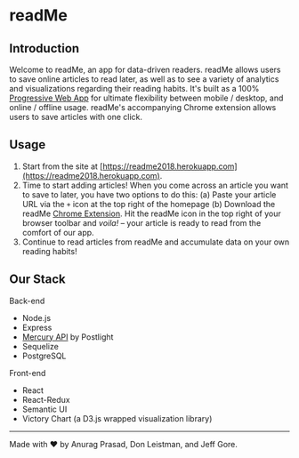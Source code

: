 # readMe

## Introduction

Welcome to readMe, an app for data-driven readers. readMe allows users to save online articles to read later, as well as to see a variety of analytics and visualizations regarding their reading habits. It's built as a 100% [Progressive Web App](https://developers.google.com/web/progressive-web-apps/) for ultimate flexibility between mobile / desktop, and online / offline usage. readMe's accompanying Chrome extension allows users to save articles with one click.

## Usage

1.  Start from the site at [https://readme2018.herokuapp.com](https://readme2018.herokuapp.com).
2.  Time to start adding articles! When you come across an article you want to save to later, you have two options to do this:
    (a) Paste your article URL via the `+` icon at the top right of the homepage
    (b) Download the readMe [Chrome Extension](https://chrome.google.com/webstore/search/readme%20browser%20extension?hl=en-US). Hit the readMe icon in the top right of your browser toolbar and _voila!_ – your article is ready to read from the comfort of our app.
3.  Continue to read articles from readMe and accumulate data on your own reading habits!

## Our Stack

Back-end

* Node.js
* Express
* [Mercury API](https://mercury.postlight.com/web-parser/) by Postlight
* Sequelize
* PostgreSQL

Front-end

* React
* React-Redux
* Semantic UI
* Victory Chart (a D3.js wrapped visualization library)

---

Made with ❤️️ by Anurag Prasad, Don Leistman, and Jeff Gore.
